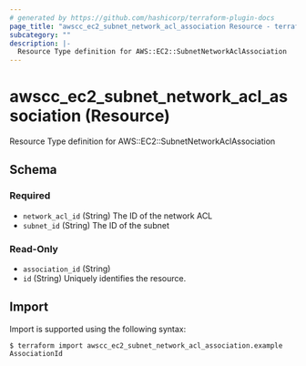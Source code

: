 ```yaml
---
# generated by https://github.com/hashicorp/terraform-plugin-docs
page_title: "awscc_ec2_subnet_network_acl_association Resource - terraform-provider-awscc"
subcategory: ""
description: |-
  Resource Type definition for AWS::EC2::SubnetNetworkAclAssociation
---
```


# awscc_ec2_subnet_network_acl_association (Resource)

Resource Type definition for AWS::EC2::SubnetNetworkAclAssociation



<!-- schema generated by tfplugindocs -->
## Schema

### Required

- `network_acl_id` (String) The ID of the network ACL
- `subnet_id` (String) The ID of the subnet

### Read-Only

- `association_id` (String)
- `id` (String) Uniquely identifies the resource.

## Import

Import is supported using the following syntax:

```shell
$ terraform import awscc_ec2_subnet_network_acl_association.example AssociationId
```
